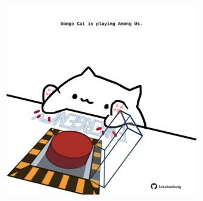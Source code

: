 <!-- built at 31/10/2022, 06:00:58 UTC -->
<p align="center">
  <img width="500" height="500" src="./ReadmeImage.svg">
</p>
